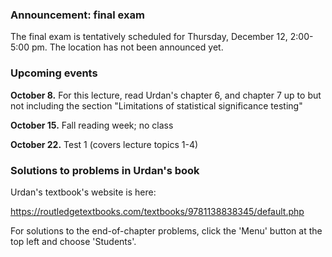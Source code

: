 

### Announcement:  final exam

The final exam is tentatively scheduled for Thursday, December 12, 2:00-5:00 pm.  The location has not been announced yet.


### Upcoming events

**October 8.** For this lecture, read Urdan's chapter 6, and chapter 7 up to but not including the section "Limitations of statistical significance testing"

**October 15.** Fall reading week; no class

**October 22.**  Test 1 (covers lecture topics 1-4)


### Solutions to problems in Urdan's book

Urdan's textbook's website is here:

https://routledgetextbooks.com/textbooks/9781138838345/default.php

For solutions to the end-of-chapter problems, click the 'Menu' button at the top left and choose 'Students'.
